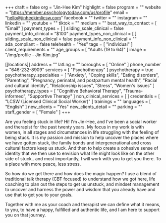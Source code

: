 +++
draft = false
org = "Jin-Hee Kim"
highlight = false
program = ""
website = "https://member.psychologytoday.com/us/profile"
email = "hello@jinheekimlicsw.com"
facebook = ""
twitter = ""
instagram = ""
linkedin = ""
youtube = ""
tiktok = ""
medium = ""
best_way_to_contact = [ "Email" ]
payment_types = [ ]
sliding_scale_clinical = false
payment_info_clinical = "$100"
payment_types_non_clinical = [ ]
sliding_scale_non_clinical = false
payment_info_non_clinical = ""
ada_compliant = false
telehealth = "Yes"
tags = [ "individual" ]
client_requirements = ""
age_groups = [ "Adults (19 to 64)" ]
image = "/img/profile - Jin Kim.jpg"

[[locations]]
address = ""
latLng = ""
boroughs = [ "Online" ]
phone_number = "646-232-8909"
services = [ "Psychotherapy" ]
psychotherapy = true
psychotherapy_specialties = [
  "Anxiety",
  "Coping skills",
  "Eating disorders",
  "Parenting",
  "Pregnancy, perinatal, and postpartum mental health",
  "Racial and cultural identity",
  "Relationship issues",
  "Stress",
  "Women's issues"
]
psychotherapy_types = [
  "Cognitive Behavioral Therapy",
  "Trauma-informed",
  "Supportive Therapy"
]
non_clinical_services = [ ]
credentials = [ "LCSW (Licensed Clinical Social Worker)" ]
trainings = ""
languages = [ "English" ]
new_clients = "Yes"
new_clients_detail = ""
parking = ""
staff_gender = [ "Female" ]
+++

Are you feeling stuck in life? Hi! I'm Jin-Hee, and I've been a social worker and therapist for the past twenty years. My focus in my work is with women, in all stages and circumstances in life struggling with the feeling of being stuck.  It is my passion and mission to help uncover the places where we have gotten stuck, the family bonds and intergenerational and cross cultural factors keep us stuck.  And then to help create a cohesive sense of identity that we then use to envision what life might look like on the other side of stuck.. and most importantly, I will work with you to get you there. To a place with more peace, less stress.

So how do we get there and how does the magic happen? I use a blend of traditional talk therapy (CBT focused) to understand how we got here, life coaching to plan out the steps to get us unstuck, and mindset management to uncover and harness the power and wisdom that you already have and use that to get you to your goals. 

Together with me as your coach and therapist we can define what it means, to you, to have a happy, fulfilled and authentic life, and I am here to support you on that journey.



